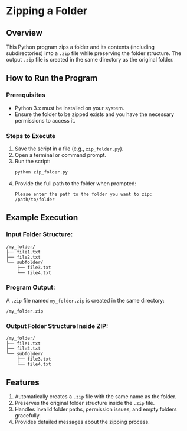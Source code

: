 # Zipping a Folder

## Overview
This Python program zips a folder and its contents (including subdirectories) into a `.zip` file while preserving the folder structure. The output `.zip` file is created in the same directory as the original folder.



## How to Run the Program

### Prerequisites
- Python 3.x must be installed on your system.
- Ensure the folder to be zipped exists and you have the necessary permissions to access it.

### Steps to Execute
1. Save the script in a file (e.g., `zip_folder.py`).
2. Open a terminal or command prompt.
3. Run the script:
   ```bash
   python zip_folder.py
   ```
4. Provide the full path to the folder when prompted:
   ```
   Please enter the path to the folder you want to zip: /path/to/folder
   ```



## Example Execution

### Input Folder Structure:
```
/my_folder/
├── file1.txt
├── file2.txt
└── subfolder/
    ├── file3.txt
    └── file4.txt
```

### Program Output:
A `.zip` file named `my_folder.zip` is created in the same directory:
```
/my_folder.zip
```

### Output Folder Structure Inside ZIP:
```
/my_folder/
├── file1.txt
├── file2.txt
└── subfolder/
    ├── file3.txt
    └── file4.txt
```



## Features
1. Automatically creates a `.zip` file with the same name as the folder.
2. Preserves the original folder structure inside the `.zip` file.
3. Handles invalid folder paths, permission issues, and empty folders gracefully.
4. Provides detailed messages about the zipping process.
